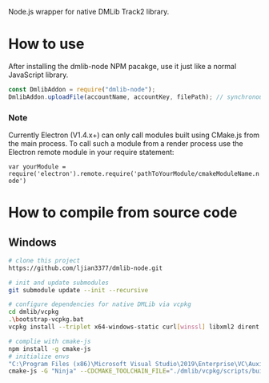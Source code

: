 Node.js wrapper for native DMLib Track2 library.

# How to use

After installing the dmlib-node NPM pacakge, use it just like a normal JavaScript library.

```js
const DmlibAddon = require("dmlib-node");
DmlibAddon.uploadFile(accountName, accountKey, filePath); // synchronous upload
```

### Note

Currently Electron (V1.4.x+) can only call modules built using CMake.js from the main process. To call such a module from a render process use the Electron remote module in your require statement:

`var yourModule = require('electron').remote.require('pathToYourModule/cmakeModuleName.node')`

# How to compile from source code

## Windows

```bash
# clone this project
https://github.com/ljian3377/dmlib-node.git

# init and update submodules
git submodule update --init --recursive

# configure dependencies for native DMLib via vcpkg
cd dmlib/vcpkg
.\bootstrap-vcpkg.bat
vcpkg install --triplet x64-windows-static curl[winssl] libxml2 dirent

# complie with cmake-js
npm install -g cmake-js
# initialize envs
"C:\Program Files (x86)\Microsoft Visual Studio\2019\Enterprise\VC\Auxiliary\Build\vcvars64.bat"
cmake-js -G "Ninja" --CDCMAKE_TOOLCHAIN_FILE="./dmlib/vcpkg/scripts/buildsystems/vcpkg.cmake" --CDVCPKG_TARGET_TRIPLET="x64-windows-static" --CDBUILD_CURL_TRANSPORT=ON --CDBUILD_DMLIB_TESTS=OFF --CDBUILD_DMLIB_SAMPLES=OFF  --CDINSTALL_GTEST=OFF --CDBUILD_TESTING=OFF --CDBUILD_STORAGE_SAMPLES=OFF rebuild
```

